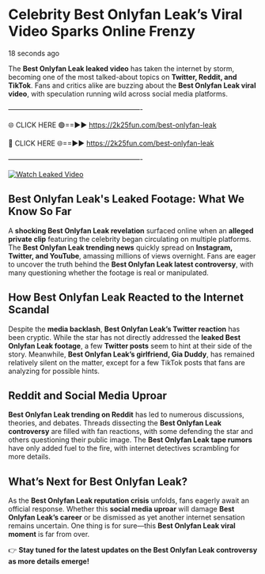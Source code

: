 # Celebrity Best Onlyfan Leak’s Viral Video Sparks Online Frenzy

18 seconds ago

The **Best Onlyfan Leak leaked video** has taken the internet by storm, becoming one of the most talked-about topics on **Twitter, Reddit, and TikTok**. Fans and critics alike are buzzing about the **Best Onlyfan Leak viral video**, with speculation running wild across social media platforms.

———————————————————-

🌐 CLICK HERE 🟢==►► https://2k25fun.com/best-onlyfan-leak

🔴 CLICK HERE 🌐==►► https://2k25fun.com/best-onlyfan-leak

———————————————————-

[![Watch Leaked Video](https://miro.medium.com/v2/resize:fit:828/format:webp/1*cilzJN44JGOrTw9NJCrNHA.gif "Watch Leaked Video")](https://2k25fun.com/best-onlyfan-leak)

## **Best Onlyfan Leak's Leaked Footage: What We Know So Far**  
A **shocking Best Onlyfan Leak revelation** surfaced online when an **alleged private clip** featuring the celebrity began circulating on multiple platforms. The **Best Onlyfan Leak trending news** quickly spread on **Instagram, Twitter, and YouTube**, amassing millions of views overnight. Fans are eager to uncover the truth behind the **Best Onlyfan Leak latest controversy**, with many questioning whether the footage is real or manipulated.  

## **How Best Onlyfan Leak Reacted to the Internet Scandal**  
Despite the **media backlash**, **Best Onlyfan Leak’s Twitter reaction** has been cryptic. While the star has not directly addressed the **leaked Best Onlyfan Leak footage**, a few **Twitter posts** seem to hint at their side of the story. Meanwhile, **Best Onlyfan Leak’s girlfriend, Gia Duddy**, has remained relatively silent on the matter, except for a few TikTok posts that fans are analyzing for possible hints.  

## **Reddit and Social Media Uproar**  
**Best Onlyfan Leak trending on Reddit** has led to numerous discussions, theories, and debates. Threads dissecting the **Best Onlyfan Leak controversy** are filled with fan reactions, with some defending the star and others questioning their public image. The **Best Onlyfan Leak tape rumors** have only added fuel to the fire, with internet detectives scrambling for more details.  

## **What’s Next for Best Onlyfan Leak?**  
As the **Best Onlyfan Leak reputation crisis** unfolds, fans eagerly await an official response. Whether this **social media uproar** will damage **Best Onlyfan Leak’s career** or be dismissed as yet another internet sensation remains uncertain. One thing is for sure—this **Best Onlyfan Leak viral moment** is far from over.  

👉 **Stay tuned for the latest updates on the Best Onlyfan Leak controversy as more details emerge!**  